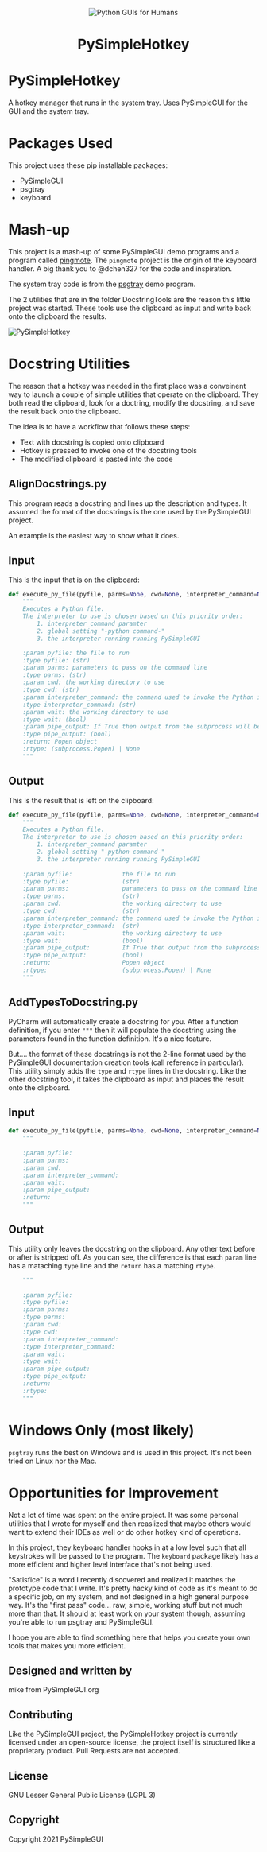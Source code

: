 
<p align="center">
  <img src="https://raw.githubusercontent.com/PySimpleGUI/PySimpleGUI/master/images/for_readme/Logo%20with%20text%20for%20GitHub%20Top.png" alt="Python GUIs for Humans">
  <h1 align="center">PySimpleHotkey</h1>
</p>


# PySimpleHotkey
A hotkey manager that runs in the system tray. Uses PySimpleGUI for the GUI and the system tray.

# Packages Used

This project uses these pip installable packages:
* PySimpleGUI
* psgtray
* keyboard

# Mash-up

This project is a mash-up of some PySimpleGUI demo programs and a program called [pingmote](https://github.com/dchen327/pingmote).  The `pingmote` project is the origin of the keyboard handler.  A big thank you to @dchen327 for the code and inspiration.  

The system tray code is from the [psgtray](https://github.com/PySimpleGUI/psgtray) demo program.  

The 2 utilities that are in the folder DocstringTools are the reason this little project was started.  These tools use the clipboard as input and write back onto the clipboard the results.


![PySimpleHotkey](https://user-images.githubusercontent.com/46163555/126043935-5f254bf6-beec-4016-af81-56c7a1261855.gif)


# Docstring Utilities

The reason that a hotkey was needed in the first place was a conveinent way to launch a couple of simple utilities that operate on the clipboard.  They both read the clipboard, look for a doctring, modify the docstring, and save the result back onto the clipboard.

The idea is to have a workflow that follows these steps:

* Text with docstring is copied onto clipboard
* Hotkey is pressed to invoke one of the docstring tools
* The modified clipboard is pasted into the code

## AlignDocstrings.py

This program reads a docstring and lines up the description and types.  It assumed the format of the docstrings is the one used by the PySimpleGUI project.

An example is the easiest way to show what it does.

## Input

This is the input that is on the clipboard:

```python
def execute_py_file(pyfile, parms=None, cwd=None, interpreter_command=None, wait=False, pipe_output=False):
    """
    Executes a Python file.
    The interpreter to use is chosen based on this priority order:
        1. interpreter_command paramter
        2. global setting "-python command-"
        3. the interpreter running running PySimpleGUI

    :param pyfile: the file to run
    :type pyfile: (str)
    :param parms: parameters to pass on the command line
    :type parms: (str)
    :param cwd: the working directory to use
    :type cwd: (str)
    :param interpreter_command: the command used to invoke the Python interpreter
    :type interpreter_command: (str)
    :param wait: the working directory to use
    :type wait: (bool)
    :param pipe_output: If True then output from the subprocess will be piped. You MUST empty the pipe by calling execute_get_results or your subprocess will block until no longer full
    :type pipe_output: (bool)
    :return: Popen object
    :rtype: (subprocess.Popen) | None
    """
```


 

## Output


This is the result that is left on the clipboard:

```python
def execute_py_file(pyfile, parms=None, cwd=None, interpreter_command=None, wait=False, pipe_output=False):
    """
    Executes a Python file.
    The interpreter to use is chosen based on this priority order:
        1. interpreter_command paramter
        2. global setting "-python command-"
        3. the interpreter running running PySimpleGUI
        
    :param pyfile:              the file to run
    :type pyfile:               (str)
    :param parms:               parameters to pass on the command line
    :type parms:                (str)
    :param cwd:                 the working directory to use
    :type cwd:                  (str)
    :param interpreter_command: the command used to invoke the Python interpreter
    :type interpreter_command:  (str)
    :param wait:                the working directory to use
    :type wait:                 (bool)
    :param pipe_output:         If True then output from the subprocess will be piped. You MUST empty the pipe by calling execute_get_results or your subprocess will block until no longer full
    :type pipe_output:          (bool)
    :return:                    Popen object
    :rtype:                     (subprocess.Popen) | None
    """
```


## AddTypesToDocstring.py

PyCharm will automatically create a docstring for you. After a function definition, if you enter `"""` then it will populate the docstring using the parameters found in the function definition.  It's a nice feature.

But.... the format of these docstrings is not the 2-line format used by the PySimpleGUI documentation creation tools (call reference in particular).  This utility simply adds the `type` and `rtype` lines in the docstring.  Like the other docstring tool, it takes the clipboard as input and places the result onto the clipboard.

## Input

```python
def execute_py_file(pyfile, parms=None, cwd=None, interpreter_command=None, wait=False, pipe_output=False):
    """
    
    :param pyfile: 
    :param parms: 
    :param cwd: 
    :param interpreter_command: 
    :param wait: 
    :param pipe_output: 
    :return: 
    """
```


## Output

This utility only leaves the docstring on the clipboard.  Any other text before or after is stripped off.  As you can see, the difference is that each `param` line has a mataching `type` line and the `return` has a matching `rtype`.

```python
    """
    
    :param pyfile: 
    :type pyfile:
    :param parms: 
    :type parms:
    :param cwd: 
    :type cwd:
    :param interpreter_command: 
    :type interpreter_command:
    :param wait: 
    :type wait:
    :param pipe_output: 
    :type pipe_output:
    :return: 
    :rtype:
    """
```

# Windows Only (most likely)

`psgtray` runs the best on Windows and is used in this project. It's not been tried on Linux nor the Mac.

# Opportunities for Improvement

Not a lot of time was spent on the entire project.  It was some personal utilities that I wrote for myself and then reaslized that maybe others would want to extend their IDEs as well or do other hotkey kind of operations.  

In this project, they keyboard handler hooks in at a low level such that all keystrokes will be passed to the program.  The `keyboard` package likely has a more efficient and higher level interface that's not being used.

"Satisfice" is a word I recently discovered and realized it matches the prototype code that I write. It's pretty hacky kind  of code as it's meant to do a specific job, on my system, and not designed in a high general purpose way.  It's the "first pass" code... raw, simple, working stuff but not much more than that. It should at least work on your system though, assuming you're able to run psgtray and PySimpleGUI. 

I hope you are able to find something here that helps you create your own tools that makes you more efficient.


## Designed and written by

mike from PySimpleGUI.org

## Contributing

Like the PySimpleGUI project, the PySimpleHotkey project is currently licensed under an open-source license, the project itself is structured like a proprietary product. Pull Requests are not accepted.

## License

GNU Lesser General Public License (LGPL 3)

## Copyright

Copyright 2021 PySimpleGUI

